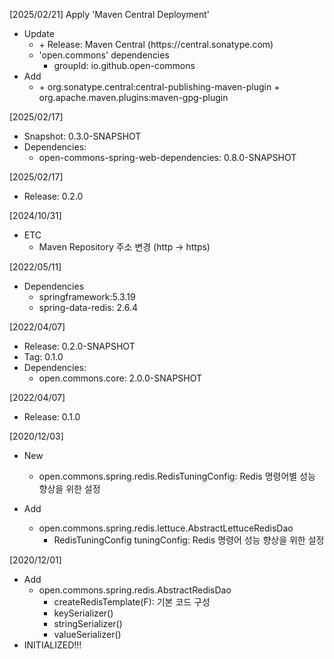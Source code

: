 [2025/02/21]
Apply 'Maven Central Deployment'

- Update
  + <deploymentManagement>
    + Release: Maven Central (https://central.sonatype.com)
  + 'open.commons' dependencies 
    + groupId: io.github.open-commons
- Add
  + <build>
    + org.sonatype.central:central-publishing-maven-plugin
    + org.apache.maven.plugins:maven-gpg-plugin

[2025/02/17]
- Snapshot: 0.3.0-SNAPSHOT
- Dependencies:
  + open-commons-spring-web-dependencies: 0.8.0-SNAPSHOT

[2025/02/17]
- Release: 0.2.0

[2024/10/31]
- ETC
  + Maven Repository 주소 변경 (http -> https)
  
[2022/05/11]
- Dependencies
  + springframework:5.3.19
  + spring-data-redis: 2.6.4

[2022/04/07]
- Release: 0.2.0-SNAPSHOT
- Tag: 0.1.0
- Dependencies:
  + open.commons.core: 2.0.0-SNAPSHOT

[2022/04/07]
- Release: 0.1.0

[2020/12/03]
- New
  + open.commons.spring.redis.RedisTuningConfig: Redis 명령어별 성능 향상을 위한 설정
  
- Add
  + open.commons.spring.redis.lettuce.AbstractLettuceRedisDao
    - RedisTuningConfig tuningConfig: Redis 명령어 성능 향상을 위한 설정 


[2020/12/01]
- Add
  + open.commons.spring.redis.AbstractRedisDao
    - createRedisTemplate(F): 기본 코드 구성
    - keySerializer()
    - stringSerializer()
    - valueSerializer()
- INITIALIZED!!!
